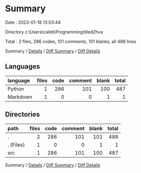 # Summary

Date : 2023-01-18 13:03:44

Directory c:\\Users\\caleb\\Programming\\tiled2hva

Total : 2 files,  286 codes, 101 comments, 101 blanks, all 488 lines

Summary / [Details](details.md) / [Diff Summary](diff.md) / [Diff Details](diff-details.md)

## Languages
| language | files | code | comment | blank | total |
| :--- | ---: | ---: | ---: | ---: | ---: |
| Python | 1 | 286 | 101 | 100 | 487 |
| Markdown | 1 | 0 | 0 | 1 | 1 |

## Directories
| path | files | code | comment | blank | total |
| :--- | ---: | ---: | ---: | ---: | ---: |
| . | 2 | 286 | 101 | 101 | 488 |
| . (Files) | 1 | 0 | 0 | 1 | 1 |
| src | 1 | 286 | 101 | 100 | 487 |

Summary / [Details](details.md) / [Diff Summary](diff.md) / [Diff Details](diff-details.md)